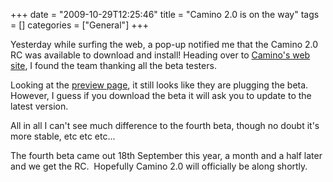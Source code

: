 +++
date = "2009-10-29T12:25:46"
title = "Camino 2.0 is on the way"
tags = []
categories = ["General"]
+++

Yesterday while surfing the web, a pop-up notified me that the Camino 2.0 RC was available to download and install!
Heading over to [Camino's web site][1], I found the team thanking all the beta testers. 
 
Looking at the [preview page][2], it still looks like they are plugging the beta.  However, I guess if you download the beta it will ask you to update to the latest version. 
 
All in all I can't see much difference to the fourth beta, though no doubt it's more stable, etc etc etc... 
 
The fourth beta came out 18th September this year, a month and a half later and we get the RC.  Hopefully Camino 2.0 will officially be along shortly.

  [1]: http://caminobrowser.org/
  [2]: http://preview.caminobrowser.org/
